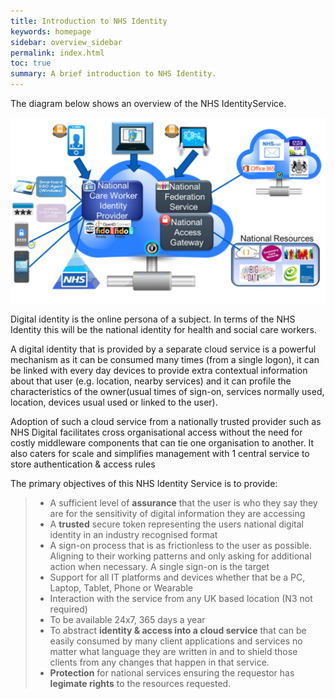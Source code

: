 ```yaml
---
title: Introduction to NHS Identity 
keywords: homepage
sidebar: overview_sidebar
permalink: index.html
toc: true
summary: A brief introduction to NHS Identity.
---
```



The diagram below shows an overview of the NHS IdentityService.

<img src="./images/CAS_Overview_WhtBG.JPG" alt="CAS Overview Diagram"/>

Digital identity is the online persona of a subject. In terms of the NHS Identity this will be the national identity for health and social care workers. 

A digital identity that is provided by a separate cloud service is a powerful mechanism as it can be consumed many times (from a single logon), it can be linked with every day devices to provide extra contextual information about that user (e.g. location, nearby services) and it can profile the characteristics of the owner(usual times of sign-on, services normally used, location, devices usual used or linked to the user).

Adoption of such a cloud service from a nationally trusted provider such as NHS Digital facilitates cross organisational access without the need for costly middleware components that can tie one organisation to another. It also caters for scale and simplifies management with 1 central service to store authentication & access rules 

The primary objectives of this NHS Identity Service is to provide:
> * A sufficient level of **assurance** that the user is who they say they are for the sensitivity of digital information they are accessing
> * A **trusted** secure token representing the users national digital identity in an industry recognised format
> * A sign-on process that is as frictionless to the user as possible. Aligning to their working patterns and only asking for additional action when necessary.  A single sign-on is the target
> * Support for all IT platforms and devices whether that be a PC, Laptop, Tablet, Phone or Wearable
> * Interaction with the service from any UK based location (N3 not required)
> * To be available 24x7, 365 days a year 
> * To abstract **identity & access into a cloud service** that can be easily consumed by many client applications and services no matter what language they are written in and to shield those clients from any changes that happen in that service.
> * **Protection** for national services ensuring the requestor has **legimate rights** to the resources requested.






 
